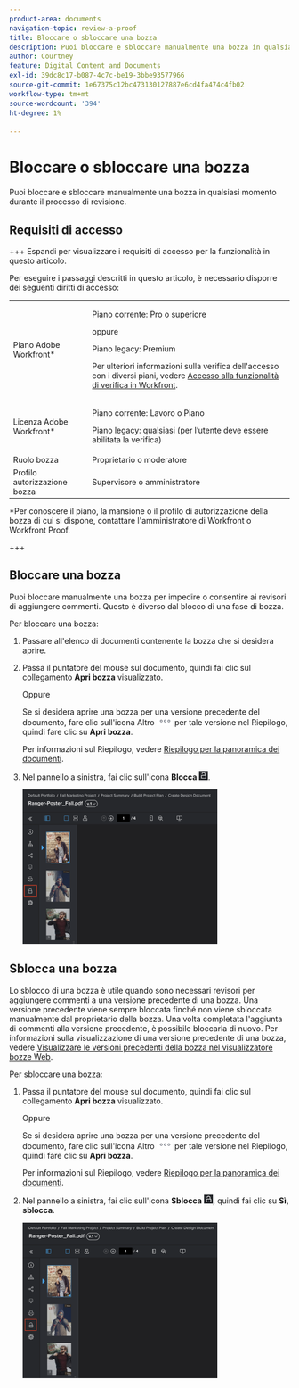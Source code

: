 ```yaml
---
product-area: documents
navigation-topic: review-a-proof
title: Bloccare o sbloccare una bozza
description: Puoi bloccare e sbloccare manualmente una bozza in qualsiasi momento durante il processo di revisione.
author: Courtney
feature: Digital Content and Documents
exl-id: 39dc8c17-b087-4c7c-be19-3bbe93577966
source-git-commit: 1e67375c12bc473130127887e6cd4fa474c4fb02
workflow-type: tm+mt
source-wordcount: '394'
ht-degree: 1%

---
```


# Bloccare o sbloccare una bozza

Puoi bloccare e sbloccare manualmente una bozza in qualsiasi momento durante il processo di revisione.

## Requisiti di accesso

+++ Espandi per visualizzare i requisiti di accesso per la funzionalità in questo articolo.

Per eseguire i passaggi descritti in questo articolo, è necessario disporre dei seguenti diritti di accesso:

<table style="table-layout:auto"> 
 <col> 
 <col> 
 <tbody> 
  <tr> 
   <td role="rowheader">Piano Adobe Workfront*</td> 
   <td> <p>Piano corrente: Pro o superiore</p> <p>oppure</p> <p>Piano legacy: Premium</p> <p>Per ulteriori informazioni sulla verifica dell'accesso con i diversi piani, vedere <a href="/help/quicksilver/administration-and-setup/manage-workfront/configure-proofing/access-to-proofing-functionality.md" class="MCXref xref">Accesso alla funzionalità di verifica in Workfront</a>.</p> </td> 
  </tr> 
  <tr> 
   <td role="rowheader">Licenza Adobe Workfront*</td> 
   <td> <p>Piano corrente: Lavoro o Piano</p> <p>Piano legacy: qualsiasi (per l’utente deve essere abilitata la verifica)</p> </td> 
  </tr> 
  <tr> 
   <td role="rowheader">Ruolo bozza</td> 
   <td>Proprietario o moderatore</td> 
  </tr> 
  <tr> 
   <td role="rowheader">Profilo autorizzazione bozza </td> 
   <td>Supervisore o amministratore</td> 
  </tr> 
 </tbody> 
</table>

&#42;Per conoscere il piano, la mansione o il profilo di autorizzazione della bozza di cui si dispone, contattare l&#39;amministratore di Workfront o Workfront Proof.

+++

## Bloccare una bozza

Puoi bloccare manualmente una bozza per impedire o consentire ai revisori di aggiungere commenti. Questo è diverso dal blocco di una fase di bozza.

Per bloccare una bozza:

1. Passare all&#39;elenco di documenti contenente la bozza che si desidera aprire.
1. Passa il puntatore del mouse sul documento, quindi fai clic sul collegamento **Apri bozza** visualizzato.

   Oppure

   Se si desidera aprire una bozza per una versione precedente del documento, fare clic sull&#39;icona Altro ![Icona Altro](assets/more-icon.png) per tale versione nel Riepilogo, quindi fare clic su **Apri bozza**.

   Per informazioni sul Riepilogo, vedere [Riepilogo per la panoramica dei documenti](../../../../documents/managing-documents/summary-for-documents.md).

1. Nel pannello a sinistra, fai clic sull&#39;icona **Blocca** ![Icona Blocca](assets/unlock-proof-icon.png).

   ![Blocca bozza](assets/lock-proof-350x277.png)

## Sblocca una bozza

Lo sblocco di una bozza è utile quando sono necessari revisori per aggiungere commenti a una versione precedente di una bozza. Una versione precedente viene sempre bloccata finché non viene sbloccata manualmente dal proprietario della bozza. Una volta completata l&#39;aggiunta di commenti alla versione precedente, è possibile bloccarla di nuovo. Per informazioni sulla visualizzazione di una versione precedente di una bozza, vedere [Visualizzare le versioni precedenti della bozza nel visualizzatore bozze Web](../../../../workfront-proof/wp-work-proofsfiles/review-proofs-wpv/view-previous-proof-versions.md).

Per sbloccare una bozza:

1. Passa il puntatore del mouse sul documento, quindi fai clic sul collegamento **Apri bozza** visualizzato.

   Oppure

   Se si desidera aprire una bozza per una versione precedente del documento, fare clic sull&#39;icona Altro ![Icona Altro](assets/more-icon.png) per tale versione nel Riepilogo, quindi fare clic su **Apri bozza**.

   Per informazioni sul Riepilogo, vedere [Riepilogo per la panoramica dei documenti](../../../../documents/managing-documents/summary-for-documents.md).

1. Nel pannello a sinistra, fai clic sull&#39;icona **Sblocca** ![Sblocca icona](assets/unlock-proof-icon.png), quindi fai clic su **Sì, sblocca**.

   ![Sblocca bozza](assets/copy-of-unlock-proof-350x279.png)

